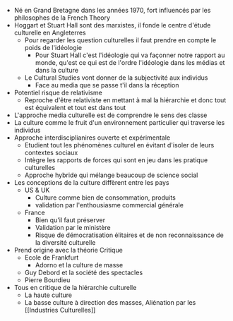 - Né en Grand Bretagne dans les années 1970, fort influencés par les philosophes de la French Theory
- Hoggart et Stuart Hall sont des marxistes, il fonde le centre d'étude culturelle en Angleterres
	- Pour regarder les question culturelles il faut prendre en compte le poids de l'idéologie
		- Pour Stuart Hall c'est l'idéologie qui va façonner notre rapport au monde, qu'est ce qui est de l'ordre l'idéologie dans les médias et dans la culture
	- Le Cultural Studies vont donner de la subjectivité aux individus
		- Face au media que se passe t'il dans la réception
- Potentiel risque de relativisme
	- Reproche d'être relativiste en mettant à mal la hiérarchie et donc tout est équivalent et tout est dans tout
- L'approche media culturelle est de comprendre le sens des classe
- La culture comme le fruit d'un environnement particulier qui traverse les individus
- Approche interdisciplianires ouverte et expérimentale
	- Etudient tout les phénomènes culturel en évitant d'isoler de leurs contextes sociaux
	- Intègre les rapports de forces qui sont en jeu dans les pratique culturelles
	- Approche hybride qui mélange beaucoup de science social
- Les conceptions de la culture diffèrent entre les pays
	- US & UK
		- Culture comme bien de consommation, produits
		- validation par l'enthousiasme commercial générale
	- France
		- Bien qu'il faut préserver
		- Validation par le ministère
		- Risque de démocratisation élitaires et de non reconnaissance de la diversité culturelle
- Prend origine avec la théorie Critique
	- Ecole de Frankfurt
		- Adorno et la culture de masse
	- Guy Debord et la société des spectacles
	- Pierre Bourdieu
- Tous en critique de la hiérarchie culturelle
	- La haute culture
	- La basse culture à direction des masses, Aliénation par les [[Industries Culturelles]]